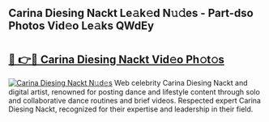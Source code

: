## Carina Diesing Nackt Le𝚊k𝚎d N𝚞𝚍es - Part-dso Photos Vid𝚎o Le𝚊ks QWdEy

# <h2><a href="http://fb22qst.evod.top/?m=Carina+Diesing+Nackt">🔗 👉🔴 Carina Diesing Nackt Vid𝚎o Ph𝚘t𝚘s</a></h2>

[![Carina Diesing Nackt N𝚞d𝚎s](https://i.imgur.com/8V9OHl7.gif)](http://fb22qst.evod.top/?m=Carina+Diesing+Nackt)
Web celebrity Carina Diesing Nackt and digital artist, renowned for posting dance and lifestyle content through solo and collaborative dance routines and brief videos. Respected expert Carina Diesing Nackt, recognized for their expertise and leadership in their field. 
